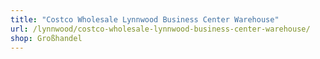 ```yaml
---
title: "Costco Wholesale Lynnwood Business Center Warehouse"
url: /lynnwood/costco-wholesale-lynnwood-business-center-warehouse/
shop: Großhandel
---
```

